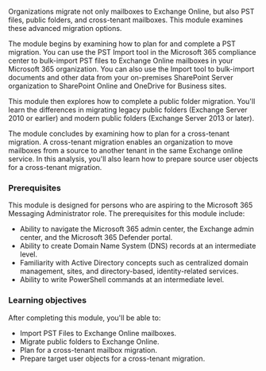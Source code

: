 Organizations migrate not only mailboxes to Exchange Online, but also PST files, public folders, and cross-tenant mailboxes. This module examines these advanced migration options.

The module begins by examining how to plan for and complete a PST migration. You can use the PST Import tool in the Microsoft 365 compliance center to bulk-import PST files to Exchange Online mailboxes in your Microsoft 365 organization. You can also use the Import tool to bulk-import documents and other data from your on-premises SharePoint Server organization to SharePoint Online and OneDrive for Business sites.

This module then explores how to complete a public folder migration. You'll learn the differences in migrating legacy public folders (Exchange Server 2010 or earlier) and modern public folders (Exchange Server 2013 or later).

The module concludes by examining how to plan for a cross-tenant migration. A cross-tenant migration enables an organization to move mailboxes from a source to another tenant in the same Exchange online service. In this analysis, you'll also learn how to prepare source user objects for a cross-tenant migration.

### Prerequisites

This module is designed for persons who are aspiring to the Microsoft 365 Messaging Administrator role. The prerequisites for this module include:

 -  Ability to navigate the Microsoft 365 admin center, the Exchange admin center, and the Microsoft 365 Defender portal.
 -  Ability to create Domain Name System (DNS) records at an intermediate level.
 -  Familiarity with Active Directory concepts such as centralized domain management, sites, and directory-based, identity-related services.
 -  Ability to write PowerShell commands at an intermediate level.

### Learning objectives

After completing this module, you'll be able to:

 -  Import PST Files to Exchange Online mailboxes.
 -  Migrate public folders to Exchange Online.
 -  Plan for a cross-tenant mailbox migration.
 -  Prepare target user objects for a cross-tenant migration.
